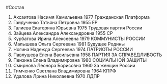 #Состав
1. Аксаитова Насимя Камильевна 1977 Гражданская Платформа
2. Гайдученко Татьяна Петровна 1955 ЕР
3. Галиева Екатерина Юрьевна 1975 Трудовая партия России
4. Зайцева Александра Александровна 1955 СР
5. Курбатова Ирина Алексеевна 1979 КОММУНИСТЫ РОССИИ
6. Малышева Ольга Сергеевна 1981 Будущее Родины
7. Ногина Надежда Сергеевна 1974 ПАТРИОТЫ РОССИИ
8. Павлушева Елена Васильевна 1958 ПАРТИЯ ЗА СПРАВЕДЛИВОСТЬ
9. Пензина Елена Владимировна 1980 СОЦИАЛЬНОЙ ЗАЩИТЫ
10. Смирнова Леонора Борисовна 1960 За женщин России
11. Тимченко Светлана Владимировна 1964 КПРФ
12. Удалова Лрина Николаевна 1970 ЛДПР
